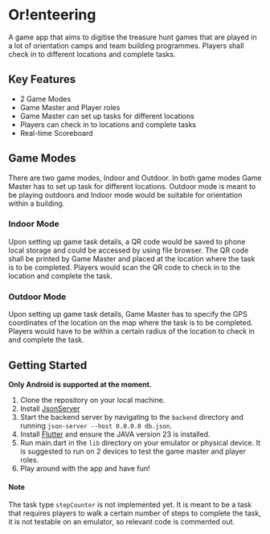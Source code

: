 # Or!enteering

A game app that aims to digitise the treasure hunt games that are played in a lot of orientation camps and team building programmes. Players shall check in to different locations and complete tasks.

## Key Features
- 2 Game Modes
- Game Master and Player roles
- Game Master can set up tasks for different locations
- Players can check in to locations and complete tasks
- Real-time Scoreboard

## Game Modes
There are two game modes, Indoor and Outdoor. In both game modes Game Master has to set up task for different locations. Outdoor mode is meant to be playing outdoors and Indoor mode would be suitable for orientation within a building.
### Indoor Mode
Upon setting up game task details, a QR code would be saved to phone local storage and could be accessed by using file browser. The QR code shall be printed by Game Master and placed at the location where the task is to be completed. Players would scan the QR code to check in to the location and complete the task.
### Outdoor Mode
Upon setting up game task details, Game Master has to specify the GPS coordinates of the location on the map where the task is to be completed. Players would have to be within a certain radius of the location to check in and complete the task.

## Getting Started
**Only Android is supported at the moment.**
1. Clone the repository on your local machine.
2. Install [JsonServer](https://github.com/typicode/json-server/tree/v0)  
3. Start the backend server by navigating to the `backend` directory and running `json-server --host 0.0.0.0 db.json`.
4. Install [Flutter](https://docs.flutter.dev/get-started/install) and ensure the JAVA version 23 is installed.
5. Run main.dart in the `lib` directory on your emulator or physical device. It is suggested to run on 2 devices to test the game master and player roles.
6. Play around with the app and have fun!

#### Note
The task type `stepCounter` is not implemented yet. It is meant to be a task that requires players to walk a certain number of steps to complete the task, it is not testable on an emulator, so relevant code is commented out.


